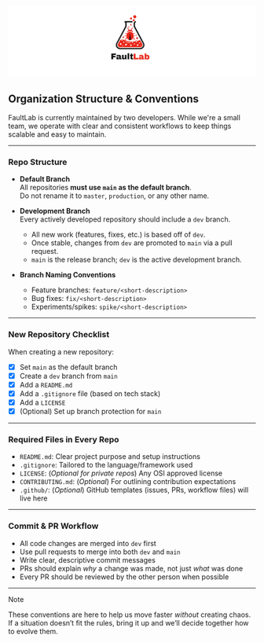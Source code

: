 
<p align="center">
<img src="./intro.png" alt="FaultLab" />
</p>

## Organization Structure & Conventions

FaultLab is currently maintained by two developers. While we're a small team, we operate with clear and consistent workflows to keep things scalable and easy to maintain.

---

### Repo Structure

- **Default Branch**  
  All repositories **must use `main` as the default branch**.  
  Do not rename it to `master`, `production`, or any other name.

- **Development Branch**  
  Every actively developed repository should include a `dev` branch.  
  - All new work (features, fixes, etc.) is based off of `dev`.
  - Once stable, changes from `dev` are promoted to `main` via a pull request.
  - `main` is the release branch; `dev` is the active development branch.

- **Branch Naming Conventions**  
  - Feature branches: `feature/<short-description>`  
  - Bug fixes: `fix/<short-description>`  
  - Experiments/spikes: `spike/<short-description>`

---

### New Repository Checklist

When creating a new repository:

- [x] Set `main` as the default branch
- [x] Create a `dev` branch from `main`
- [x] Add a `README.md`
- [x] Add a `.gitignore` file (based on tech stack)
- [x] Add a `LICENSE`
- [x] (Optional) Set up branch protection for `main`

---

### Required Files in Every Repo

- `README.md`: Clear project purpose and setup instructions  
- `.gitignore`: Tailored to the language/framework used  
- `LICENSE`: (_Optional for private repos_) Any OSI approved license
- `CONTRIBUTING.md`: (_Optional_) For outlining contribution expectations  
- `.github/`: (_Optional_) GitHub templates (issues, PRs, workflow files) will live here

---

### Commit & PR Workflow

- All code changes are merged into `dev` first
- Use pull requests to merge into both `dev` and `main`
- Write clear, descriptive commit messages
- PRs should explain _why_ a change was made, not just _what_ was done
- Every PR should be reviewed by the other person when possible

---
> [!Note]
> These conventions are here to help us move faster _without_ creating chaos. If a situation doesn’t fit the rules, bring it up and we’ll decide together how to evolve them.

